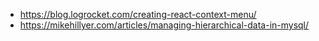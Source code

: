 - https://blog.logrocket.com/creating-react-context-menu/
- https://mikehillyer.com/articles/managing-hierarchical-data-in-mysql/
